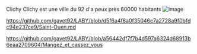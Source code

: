 Clichy
Clichy est une ville du 92 d'a peux près 60000 habitants
![image](https://user-images.githubusercontent.com/115066370/198038040-d4356b3e-395b-460d-b3c5-d309451652cf.png)

https://github.com/gavet92/LABY/blob/d5f6a4f6a0f35046c7a2728a9f0bfdc94e237ce9/Saint-Ouen.md


https://github.com/gavet92/LABY/blob/a56442df7f7b4d597a6324d68913b6eaa2709604/Mangez_et_cassez_vous
